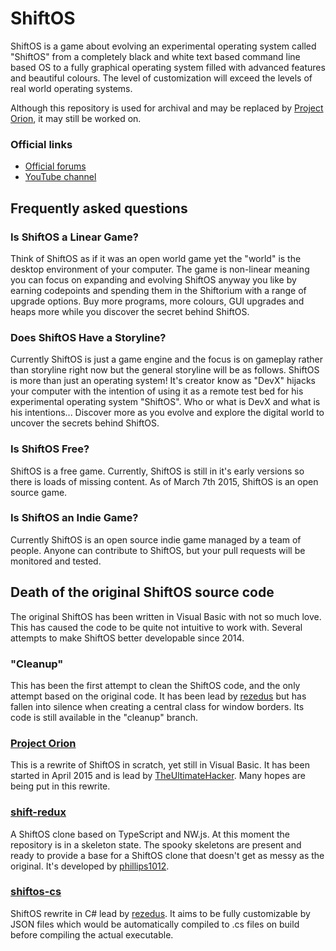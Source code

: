 ShiftOS
=======
ShiftOS is a game about evolving an experimental operating system called
"ShiftOS" from a completely black and white text based command line based OS
to a fully graphical operating system filled with advanced features and
beautiful colours. The level of customization will exceed the levels of real
world operating systems.

Although this repository is used for archival and may be replaced by [Project Orion](http://www.github.com/ShiftOS/Project-Orion), it may still be worked on.

### Official links
* [Official forums](http://shiftos.net)
* [YouTube channel](https://youtube.com/shiftosdevs)

Frequently asked questions
--------------------------
### Is ShiftOS a Linear Game?
Think of ShiftOS as if it was an open world game yet the "world" is the desktop 
environment of your computer. The game is non-linear meaning you can focus on 
expanding and evolving ShiftOS anyway you like by earning codepoints and 
spending them in the Shiftorium with a range of upgrade options. Buy more 
programs, more colours, GUI upgrades and heaps more while you discover the 
secret behind ShiftOS.

### Does ShiftOS Have a Storyline?
Currently ShiftOS is just a game engine and the focus is on gameplay rather than 
storyline right now but the general storyline will be as follows. ShiftOS is 
more than just an operating system! It's creator know as "DevX" hijacks your 
computer with the intention of using it as a remote test bed for his 
experimental operating system "ShiftOS". Who or what is DevX and what is his 
intentions... Discover more as you evolve and explore the digital world to 
uncover the secrets behind ShiftOS.

### Is ShiftOS Free?
ShiftOS is a free game. Currently, ShiftOS is still in it's early versions so 
there is loads of missing content. As of March 7th 2015, ShiftOS is an open 
source game.

### Is ShiftOS an Indie Game?
Currently ShiftOS is an open source indie game managed by a team of people. 
Anyone can contribute to ShiftOS, but your pull requests will be monitored and 
tested.

Death of the original ShiftOS source code
-----------------------------------------
The original ShiftOS has been written in Visual Basic with not so much love. 
This has caused the code to be quite not intuitive to work with. Several 
attempts to make ShiftOS better developable since 2014.

### "Cleanup"
This has been the first attempt to clean the ShiftOS code, and the only attempt 
based on the original code. It has been lead by 
[rezedus](https://github.com/rezedus) but has fallen into silence when creating 
a central class for window borders. Its code is still available in the "cleanup" 
branch.

### [Project Orion](https://github.com/ShiftOS/Project-Orion)
This is a rewrite of ShiftOS in scratch, yet still in Visual Basic. It has been 
started in April 2015 and is lead by 
[TheUltimateHacker](https://github.com/TheUltimateHacker). Many hopes are being 
put in this rewrite.

### [shift-redux](https://github.com/ShiftOS/shift-redux)
A ShiftOS clone based on TypeScript and NW.js. At this moment the repository is 
in a skeleton state. The spooky skeletons are present and ready to provide a 
base for a ShiftOS clone that doesn't get as messy as the original. It's 
developed by [phillips1012](https://github.com/phillips1012).

### [shiftos-cs](https://github.com/ShiftOS/shiftos-cs)
ShiftOS rewrite in C# lead by [rezedus](https://github.com/rezedus). It aims to
be fully customizable by JSON files which would be automatically compiled to
.cs files on build before compiling the actual executable. 
